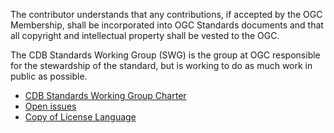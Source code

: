 The contributor understands that any contributions, if accepted by the OGC Membership, shall be incorporated into OGC Standards documents and that all copyright and intellectual property shall be vested to the OGC.

The CDB Standards Working Group (SWG) is the group at OGC responsible for the stewardship of the standard, but is working to do as much work in public as possible.

* [CDB Standards Working Group Charter](https://portal.ogc.org/?m=projects&a=view&project_id=466)
* [Open issues](https://github.com/opengeospatial/CDBV2-2023-Summer-Workshop/issues)
* [Copy of License Language](LICENSE)
